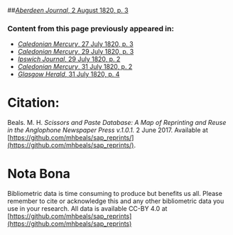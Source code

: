 ##[*Aberdeen Journal*, 2 August 1820, p. 3](https://mhbeals.github.io/sap_html/Aberdeen-Journal/Aberdeen-Journal-2-August-1820-p-3)

### Content from this page previously appeared in:
+ [*Caledonian Mercury*, 27 July 1820, p. 3](https://mhbeals.github.io/sap_html/Caledonian-Mercury/Caledonian-Mercury-27-July-1820-p-3)
+ [*Caledonian Mercury*, 29 July 1820, p. 3](https://mhbeals.github.io/sap_html/Caledonian-Mercury/Caledonian-Mercury-29-July-1820-p-3)
+ [*Ipswich Journal*, 29 July 1820, p. 2](https://mhbeals.github.io/sap_html/Ipswich-Journal/Ipswich-Journal-29-July-1820-p-2)
+ [*Caledonian Mercury*, 31 July 1820, p. 2](https://mhbeals.github.io/sap_html/Caledonian-Mercury/Caledonian-Mercury-31-July-1820-p-2)
+ [*Glasgow Herald*, 31 July 1820, p. 4](https://mhbeals.github.io/sap_html/Glasgow-Herald/Glasgow-Herald-31-July-1820-p-4)
                    
# Citation: 

Beals. M. H. *Scissors and Paste Database: A Map of Reprinting and Reuse in the Anglophone Newspaper Press v.1.0.1.* 2 June 2017. Available at [https://github.com/mhbeals/sap_reprints/](https://github.com/mhbeals/sap_reprints/). 
                    
# Nota Bona

Bibliometric data is time consuming to produce but benefits us all. Please remember to cite or acknowledge this and any other bibliometric data you use in your research. All data is available CC-BY 4.0 at [https://github.com/mhbeals/sap_reprints](https://github.com/mhbeals/sap_reprints)